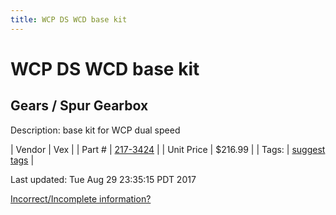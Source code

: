 ```yaml
---
title: WCP DS WCD base kit
---
```


# WCP DS WCD base kit
## Gears / Spur Gearbox
Description: 	base kit for WCP dual speed 

| Vendor | Vex | 
| Part # | [217-3424](http://www.vexrobotics.com/vexpro/motion/gearboxes/wcp-ds.html) | 
| Unit Price | $216.99 | 
| Tags: | [suggest tags](https://docs.google.com/forms/d/e/1FAIpQLSeWyY8v3RgOty-MyWmh9U0iivNYN_molChYyS-0U-o-kOAv_g/viewform) | 

Last updated: Tue Aug 29 23:35:15 PDT 2017

 [Incorrect/Incomplete information?](https://docs.google.com/forms/d/e/1FAIpQLSeWyY8v3RgOty-MyWmh9U0iivNYN_molChYyS-0U-o-kOAv_g/viewform)